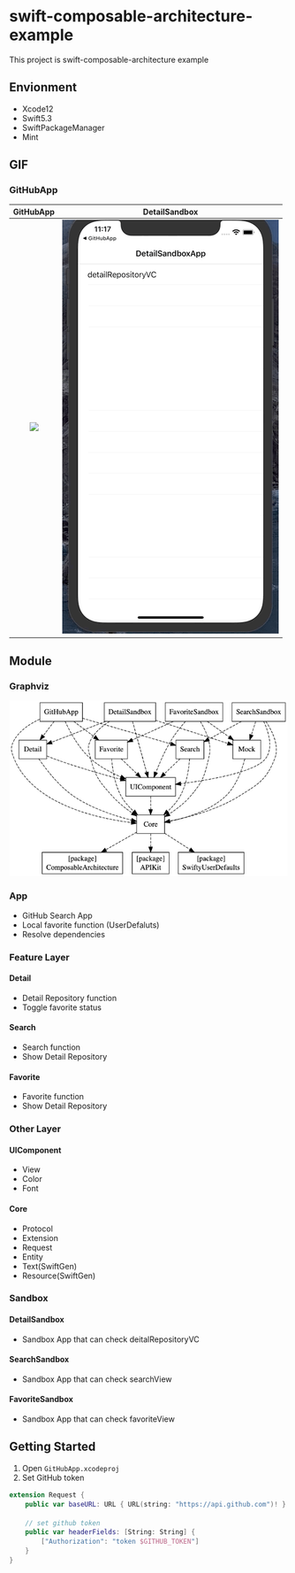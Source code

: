 # swift-composable-architecture-example
This project is swift-composable-architecture example

## Envionment
- Xcode12
- Swift5.3
- SwiftPackageManager
- Mint

## GIF
### GitHubApp
|GitHubApp|DetailSandbox|
|:-:|:-:|
|![](Resource/app_demo.gif)|![](Resource/sandbox_demo.gif)

## Module

### Graphviz
![](Resource/graphviz.png)

### App
- GitHub Search App
- Local favorite function (UserDefaluts)
- Resolve dependencies

### Feature Layer
#### Detail
- Detail Repository function
- Toggle favorite status

#### Search
- Search function
- Show Detail Repository 

#### Favorite
- Favorite function
- Show Detail Repository 

### Other Layer
#### UIComponent
- View
- Color
- Font

#### Core
- Protocol
- Extension
- Request
- Entity
- Text(SwiftGen)
- Resource(SwiftGen)

### Sandbox
#### DetailSandbox
- Sandbox App that can check deitalRepositoryVC
#### SearchSandbox
- Sandbox App that can check searchView
#### FavoriteSandbox
- Sandbox App that can check favoriteView

## Getting Started
1. Open `GitHubApp.xcodeproj`
2. Set GitHub token
```swift
extension Request {
    public var baseURL: URL { URL(string: "https://api.github.com")! }

    // set github token
    public var headerFields: [String: String] {
        ["Authorization": "token $GITHUB_TOKEN"]
    }
}
```
